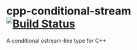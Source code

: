 # cpp-conditional-stream [![Build Status](https://www.travis-ci.com/tsmanner/cpp-conditional-stream.svg?branch=main)](https://www.travis-ci.com/tsmanner/cpp-conditional-stream)
A conditional ostream-like type for C++
